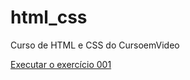 # html_css
Curso de HTML e CSS do CursoemVideo

<a href=" https://keversong.github.io/html-css/exercícios/ex001/index.html"> Executar o exercício 001</a>